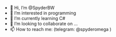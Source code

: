 - 👋 Hi, I’m @SpyderBW
- 👀 I’m interested in programming
- 🌱 I’m currently learning C#
- 💞️ I’m looking to collaborate on ...
- 📫 How to reach me: (telegram: @spyderomega )

<!---
SpyderBW/SpyderBW is a ✨ special ✨ repository because its `README.md` (this file) appears on your GitHub profile.
You can click the Preview link to take a look at your changes.
--->
